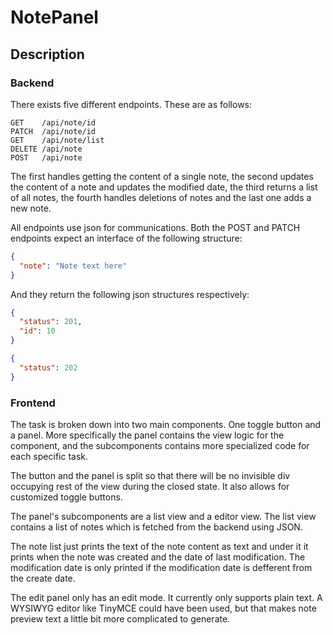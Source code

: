 # NotePanel

## Description

### Backend

There exists five different endpoints. These are as follows:

```http
GET    /api/note/id
PATCH  /api/note/id
GET    /api/note/list
DELETE /api/note
POST   /api/note
```

The first handles getting the content of a single note, the second updates the content of a note and updates the modified date, the third returns a list of all notes, the fourth handles deletions of notes and the last one adds a new note.

All endpoints use json for communications. Both the POST and PATCH endpoints expect an interface of the following structure:

```json
{
  "note": "Note text here"
}
```

And they return the following json structures respectively:

```json
{
  "status": 201,
  "id": 10
}

{
  "status": 202
}
```

### Frontend

The task is broken down into two main components. One toggle button and a panel.
More specifically the panel contains the view logic for the component, and the
subcomponents contains more specialized code for each specific task.

The button and the panel is split so that there will be no invisible div occupying
rest of the view during the closed state. It also allows for customized toggle
buttons.

The panel's subcomponents are a list view and a editor view. The list view contains a list of notes which is fetched from the backend using JSON.

The note list just prints the text of the note content as text and under it it prints when the note was created and the date of last modification. The modification date is only printed if the modification date is defferent from the create date.

The edit panel only has an edit mode. It currently only supports plain text. A WYSIWYG editor like TinyMCE could have been used, but that makes note preview text a little bit more complicated to generate.